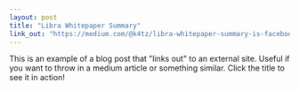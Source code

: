 ```yaml
---
layout: post
title: "Libra Whitepaper Summary"
link_out: "https://medium.com/@k4tz/libra-whitepaper-summary-is-facebooks-new-cryptocurrency-going-to-change-the-world-30ab539c58ea"
---
```


This is an example of a blog post that "links out" to an external site. Useful if you want to throw in a medium article or something similar. Click the title to see it in action!